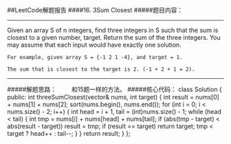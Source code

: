 ##LeetCode解题报告
####16. 3Sum Closest
#####题目内容：
***
Given an array S of n integers, find three integers in S such that the sum is closest to a given number, target. Return the sum of the three integers. You may assume that each input would have exactly one solution.

    For example, given array S = {-1 2 1 -4}, and target = 1.

    The sum that is closest to the target is 2. (-1 + 2 + 1 = 2).
***
#####解题思路：
&#160;&#160;&#160;&#160;&#160;&#160;&#160;&#160;和15题一样的方法。
#####核心代码：
    class Solution
    {
    public:
        int threeSumClosest(vector<int>& nums, int target)
        {
            int result = nums[0] + nums[1] + nums[2];
            sort(nums.begin(), nums.end());
            for (int i = 0; i < nums.size() - 2; i++)
            {
                int head = i + 1, tail = (int)nums.size() - 1;
                while (head < tail)
                {
                    int tmp = nums[i] + nums[head] + nums[tail];
                    if (abs(tmp - target) < abs(result - target))
                        result = tmp;
                    if (result == target)
                        return target;
                    tmp < target ? head++ : tail--;
                }
            }
            return result;
        }
    };